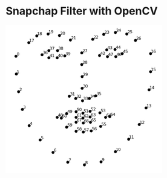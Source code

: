 # Snapchap Filter with OpenCV

![Face Landmaks ](../data/face_landmarks.png?raw=true "Face Landmaks")